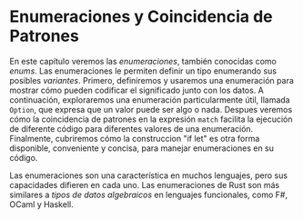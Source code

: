 # Enumeraciones y Coincidencia de Patrones

En este capítulo veremos las *enumeraciones*, también conocidas como *enums*.
Las enumeraciones le permiten definir un tipo enumerando sus posibles *variantes*. Primero,
definiremos y usaremos una enumeración para mostrar cómo pueden codificar el significado junto con
los datos. A continuación, exploraremos una enumeración particularmente útil, llamada `Option`, que
expresa que un valor puede ser algo o nada. Despues veremos
cómo la coincidencia de patrones en la expresión `match` facilita la ejecución de diferente
código para diferentes valores de una enumeración. Finalmente, cubriremos cómo la construccion "if let"
es otra forma disponible, conveniente y concisa, para manejar enumeraciones en su código.

Las enumeraciones son una característica en muchos lenguajes, pero sus capacidades difieren en cada uno.
Las enumeraciones de Rust son más similares a *tipos de datos algebraicos* en lenguajes funcionales,
como F#, OCaml y Haskell.
